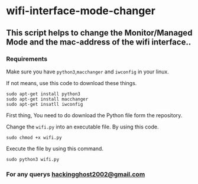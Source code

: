 # wifi-interface-mode-changer

## This script helps to change the Monitor/Managed Mode and the mac-address of the wifi interface..

### Requirements 
Make sure you have `python3`,`macchanger` and `iwconfig` in your linux.

If not means, use this code to download these things.

```
sudo apt-get install python3
sudo apt-get install macchanger
sudo apt-get insatll iwconfig
```

First thing, You need to do download the Python file form the repository.

Change the `wifi.py` into an executable file. By using this code.
```
sudo chmod +x wifi.py
```

Execute the file by using this command.
```
sudo python3 wifi.py
```

### For any querys hackingghost2002@gmail.com
